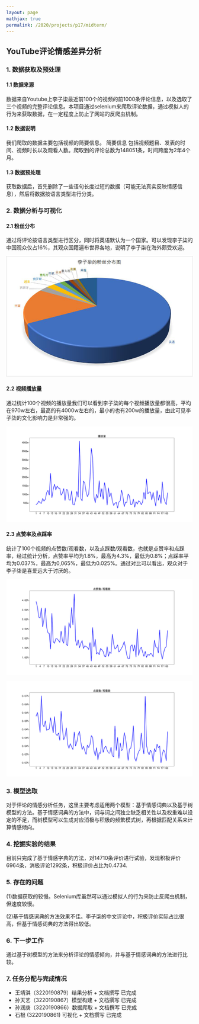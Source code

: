 ```yaml
---
layout: page
mathjax: true
permalink: /2020/projects/p17/midterm/
---
```


## YouTube评论情感差异分析

### 1. 数据获取及预处理

#### 1.1 数据来源

数据来自Youtube上李子柒最近前100个的视频的前1000条评论信息，以及选取了三个视频的完整评论信息。本项目通过selenium来爬取评论数据，通过模拟人的行为来获取数据，在一定程度上防止了网站的反爬虫机制。

#### 1.2 数据说明

我们爬取的数据主要包括视频的简要信息。 简要信息 包括视频题目、发表的时间、视频时长以及观看人数。爬取到的评论总数为148051条，时间跨度为2年4个月。

#### 1.3 数据预处理

获取数据后，首先删除了一些语句长度过短的数据（可能无法真实反映情感信息），然后将数据按语言类型进行分类。

### 2. 数据分析与可视化

#### 2.1 粉丝分布

通过将评论按语言类型进行区分，同时将英语默认为一个国家。可以发现李子柒的中国观众仅占16%，其观众国籍遍布世界各地，说明了李子柒在海外颇受欢迎。

![1592448706891](images-mid/1111.png)

#### 2.2 视频播放量

通过统计100个视频的播放量我们可以看到李子柒的每个视频播放量都很高，平均在970w左右，最高的有4000w左右的，最小的也有200w的播放量，由此可见李子柒的文化影响力是非常强的。

![Image text](images-mid/bofang.png)

#### 2.3 点赞率及点踩率

统计了100个视频的点赞数/观看数，以及点踩数/观看数，也就是点赞率和点踩率，经过统计分析，点赞率平均为1.8%，最高为4.3%，最低为0.8%；点踩率平均为0.037%，最高为0,065%，最低为0.025%。通过对比可以看出，观众对于李子柒是喜爱远大于讨厌的。

![Image text](images-mid/dianzan.png)

![Image text](images-mid/diancai.png)

### 3. 模型选取

对于评论的情感分析任务，这里主要考虑适用两个模型：基于情感词典以及基于树模型的方法。基于情感词典的方法中，词与词之间独立缺乏相关性以及权重难以设定的不足，而树模型可以生成对应消极与积极的频繁模式树，再根据匹配关系来计算情感倾向。

### 4. 挖掘实验的结果

目前只完成了基于情感字典的方法，对14710条评价进行试验，发现积极评价6964条，消极评论1292条，积极评价占比为0.4734.

### 5. 存在的问题

(1)数据获取的较慢。Selenium库虽然可以通过模拟人的行为来防止反爬虫机制，但速度较慢。

(2)基于情感词典的方法效果不佳。李子柒的中文评论中，积极评价实际占比很高，但基于情感词典的方法得出较低。

### 6. 下一步工作

通过基于树模型的方法来分析评论的情感倾向，并与基于情感词典的方法进行比较。

### 7. 任务分配与完成情况

* 王靖淇（3220190879）结果分析 + 文档撰写 已完成
* 孙天艺（3220190867）模型构建 + 文档撰写 已完成
* 孙润庚（3220190866）数据爬取 + 文档撰写 已完成
* 石根 (3220190861) 可视化 + 文档撰写 已完成 